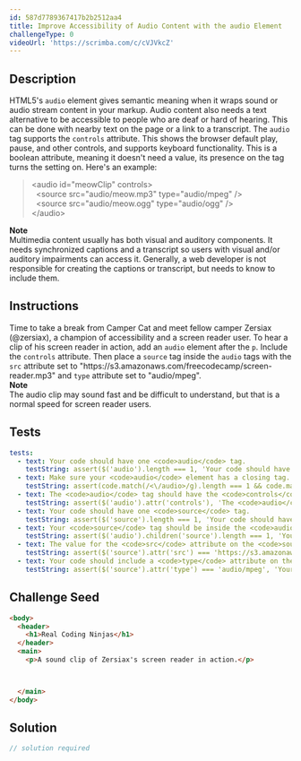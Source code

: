 ```yaml
---
id: 587d7789367417b2b2512aa4
title: Improve Accessibility of Audio Content with the audio Element
challengeType: 0
videoUrl: 'https://scrimba.com/c/cVJVkcZ'
---
```


## Description
<section id='description'>
HTML5's <code>audio</code> element gives semantic meaning when it wraps sound or audio stream content in your markup. Audio content also needs a text alternative to be accessible to people who are deaf or hard of hearing. This can be done with nearby text on the page or a link to a transcript.
The <code>audio</code> tag supports the <code>controls</code> attribute. This shows the browser default play, pause, and other controls, and supports keyboard functionality. This is a boolean attribute, meaning it doesn't need a value, its presence on the tag turns the setting on.
Here's an example:
<blockquote>&lt;audio id=&quot;meowClip&quot; controls&gt;<br>&nbsp;&nbsp;&lt;source src=&quot;audio/meow.mp3&quot; type=&quot;audio/mpeg&quot; /&gt;<br>&nbsp;&nbsp;&lt;source src=&quot;audio/meow.ogg&quot; type=&quot;audio/ogg&quot; /&gt;<br>&lt;/audio&gt;<br></blockquote>
<strong>Note</strong><br>Multimedia content usually has both visual and auditory components. It needs synchronized captions and a transcript so users with visual and/or auditory impairments can access it. Generally, a web developer is not responsible for creating the captions or transcript, but needs to know to include them.
</section>

## Instructions
<section id='instructions'>
Time to take a break from Camper Cat and meet fellow camper Zersiax (@zersiax), a champion of accessibility and a screen reader user. To hear a clip of his screen reader in action, add an <code>audio</code> element after the <code>p</code>. Include the <code>controls</code> attribute. Then place a <code>source</code> tag inside the <code>audio</code> tags with the <code>src</code> attribute set to "https://s3.amazonaws.com/freecodecamp/screen-reader.mp3" and <code>type</code> attribute set to "audio/mpeg".<br>
<strong>Note</strong><br>The audio clip may sound fast and be difficult to understand, but that is a normal speed for screen reader users.
</section>

## Tests
<section id='tests'>

```yml
tests:
  - text: Your code should have one <code>audio</code> tag.
    testString: assert($('audio').length === 1, 'Your code should have one <code>audio</code> tag.');
  - text: Make sure your <code>audio</code> element has a closing tag.
    testString: assert(code.match(/<\/audio>/g).length === 1 && code.match(/<audio.*>[\s\S]*<\/audio>/g), 'Make sure your <code>audio</code> element has a closing tag.');
  - text: The <code>audio</code> tag should have the <code>controls</code> attribute.
    testString: assert($('audio').attr('controls'), 'The <code>audio</code> tag should have the <code>controls</code> attribute.');
  - text: Your code should have one <code>source</code> tag.
    testString: assert($('source').length === 1, 'Your code should have one <code>source</code> tag.');
  - text: Your <code>source</code> tag should be inside the <code>audio</code> tags.
    testString: assert($('audio').children('source').length === 1, 'Your <code>source</code> tag should be inside the <code>audio</code> tags.');
  - text: The value for the <code>src</code> attribute on the <code>source</code> tag should match the link in the instructions exactly.
    testString: assert($('source').attr('src') === 'https://s3.amazonaws.com/freecodecamp/screen-reader.mp3', 'The value for the <code>src</code> attribute on the <code>source</code> tag should match the link in the instructions exactly.');
  - text: Your code should include a <code>type</code> attribute on the <code>source</code> tag with a value of audio/mpeg.
    testString: assert($('source').attr('type') === 'audio/mpeg', 'Your code should include a <code>type</code> attribute on the <code>source</code> tag with a value of audio/mpeg.');

```

</section>

## Challenge Seed
<section id='challengeSeed'>

<div id='html-seed'>

```html
<body>
  <header>
    <h1>Real Coding Ninjas</h1>
  </header>
  <main>
    <p>A sound clip of Zersiax's screen reader in action.</p>



  </main>
</body>
```

</div>



</section>

## Solution
<section id='solution'>

```js
// solution required
```
</section>
